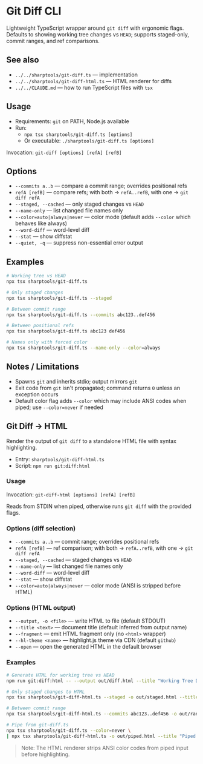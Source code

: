 # Git Diff CLI

Lightweight TypeScript wrapper around `git diff` with ergonomic flags. Defaults to showing working tree changes vs `HEAD`; supports staged-only, commit ranges, and ref comparisons.

## See also
- `../../sharptools/git-diff.ts` — implementation
- `../../sharptools/git-diff-html.ts` — HTML renderer for diffs
- `../../CLAUDE.md` — how to run TypeScript files with `tsx`

## Usage
- Requirements: `git` on PATH, Node.js available
- Run:
  - `npx tsx sharptools/git-diff.ts [options]`
  - Or executable: `./sharptools/git-diff.ts [options]`

Invocation: `git-diff [options] [refA] [refB]`

## Options
- `--commits a..b` — compare a commit range; overrides positional refs
- `refA [refB]` — compare refs; with both → `refA..refB`, with one → `git diff refA`
- `--staged, --cached` — only staged changes vs `HEAD`
- `--name-only` — list changed file names only
- `--color=auto|always|never` — color mode (default adds `--color` which behaves like always)
- `--word-diff` — word-level diff
- `--stat` — show diffstat
- `--quiet, -q` — suppress non-essential error output

## Examples
```bash
# Working tree vs HEAD
npx tsx sharptools/git-diff.ts

# Only staged changes
npx tsx sharptools/git-diff.ts --staged

# Between commit range
npx tsx sharptools/git-diff.ts --commits abc123..def456

# Between positional refs
npx tsx sharptools/git-diff.ts abc123 def456

# Names only with forced color
npx tsx sharptools/git-diff.ts --name-only --color=always
```

## Notes / Limitations
- Spawns `git` and inherits stdio; output mirrors `git`
- Exit code from `git` isn't propagated; command returns `0` unless an exception occurs
- Default color flag adds `--color` which may include ANSI codes when piped; use `--color=never` if needed

## Git Diff → HTML

Render the output of `git diff` to a standalone HTML file with syntax highlighting.

- Entry: `sharptools/git-diff-html.ts`
- Script: `npm run git:diff:html`

### Usage

Invocation: `git-diff-html [options] [refA] [refB]`

Reads from STDIN when piped, otherwise runs `git diff` with the provided flags.

### Options (diff selection)
- `--commits a..b` — commit range; overrides positional refs
- `refA [refB]` — ref comparison; with both → `refA..refB`, with one → `git diff refA`
- `--staged, --cached` — staged changes vs `HEAD`
- `--name-only` — list changed file names only
- `--word-diff` — word-level diff
- `--stat` — show diffstat
- `--color=auto|always|never` — color mode (ANSI is stripped before HTML)

### Options (HTML output)
- `--output, -o <file>` — write HTML to file (default STDOUT)
- `--title <text>` — document title (default inferred from output name)
- `--fragment` — emit HTML fragment only (no `<html>` wrapper)
- `--hl-theme <name>` — highlight.js theme via CDN (default `github`)
- `--open` — open the generated HTML in the default browser

### Examples
```bash
# Generate HTML for working tree vs HEAD
npm run git:diff:html -- --output out/diff.html --title "Working Tree Diff"

# Only staged changes to HTML
npx tsx sharptools/git-diff-html.ts --staged -o out/staged.html --title "Staged Changes"

# Between commit range
npx tsx sharptools/git-diff-html.ts --commits abc123..def456 -o out/range.html

# Pipe from git-diff.ts
npx tsx sharptools/git-diff.ts --color=never \
| npx tsx sharptools/git-diff-html.ts -o out/piped.html --title "Piped Git Diff"
```

> Note: The HTML renderer strips ANSI color codes from piped input before highlighting.
